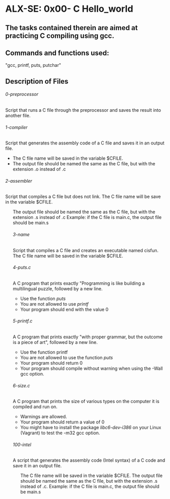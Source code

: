 <h1> ALX-SE: 0x00- C Hello_world </h1>

## The tasks contained therein are aimed at practicing C compiling using gcc.

## Commands and functions used:
"gcc, printf, puts, putchar"

## Description of Files
<h6>0-preprocessor</h6>
Script that runs a C file through the preprocessor and saves the result into another file.

<h6>1-compiler</h6>
Script that generates the assembly code of a C file and saves it in an output file.
<ul>
<li>The C file name will be saved in the variable $CFILE. </li>

<li>The output file should be named the same as the C file, but with the extension .o instead of .c</li>
</ul>

<h6>2-assembler</h6>
Script that compiles a C file but does not link. The C file name will be save in the variable $CFILE.
<ul>
The output file should be named the same as the C file, but with the extension .s instead of .c
Example: if the C file is main.c, the output file should be main.s

<h6>3-name</h6>
Script that compiles a C file and creates an executable named cisfun. The C file name will be saved in the variable $CFILE.

<h6>4-puts.c</h6>
A C program that prints exactly "Programming is like building a multilingual puzzle, followed by a new line.
<ul>
<li>Use the function <em>puts</em></li>
<li>You are not allowed to use <em>printf</em></li>
<li>Your program should end with the value 0</li> </ul>

<h6>5-printf.c</h6>
A C program that prints exactly "with proper grammar, but the outcome is a piece of art", followed by a new line.

<ul>
<li>Use the function printf</li>
<li>You are not allowed to use the function <em>puts</em></li>
<li>Your program should return 0</li>
<li>Your program should compile without warning when using the -Wall gcc option.</li>
</ul>

<h6>6-size.c</h6>
A C program that prints the size of various types on the computer it is compiled and run on.

<ul>
<li>Warnings are allowed.</li>
<li>Your program should return a value of 0</li>
<li>You might have to install the package <em>libc6-dev-i386</em> on your Linux (Vagrant) to test the -m32 gcc option.
</ul>

<h6>100-intel</h6>
A script that generates the assembly code (Intel syntax) of a C code and save it in an output file.
<ul>
The C file name will be saved in the variable $CFILE.
The output file should be named the same as the C file, but with the extension .s instead of .c.
Example: if the C file is main.c, the output file should be main.s